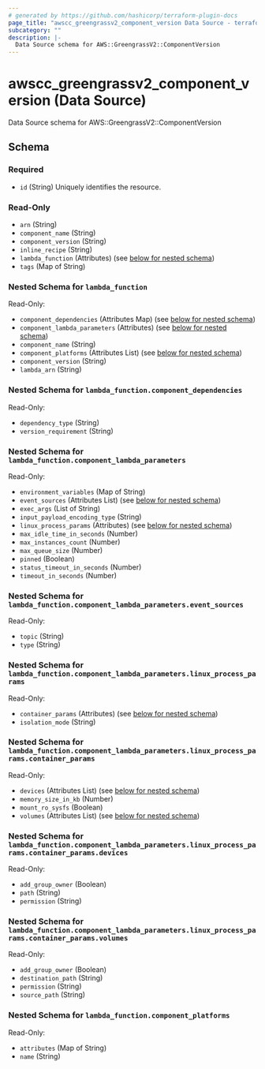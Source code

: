 ```yaml
---
# generated by https://github.com/hashicorp/terraform-plugin-docs
page_title: "awscc_greengrassv2_component_version Data Source - terraform-provider-awscc"
subcategory: ""
description: |-
  Data Source schema for AWS::GreengrassV2::ComponentVersion
---
```


# awscc_greengrassv2_component_version (Data Source)

Data Source schema for AWS::GreengrassV2::ComponentVersion



<!-- schema generated by tfplugindocs -->
## Schema

### Required

- `id` (String) Uniquely identifies the resource.

### Read-Only

- `arn` (String)
- `component_name` (String)
- `component_version` (String)
- `inline_recipe` (String)
- `lambda_function` (Attributes) (see [below for nested schema](#nestedatt--lambda_function))
- `tags` (Map of String)

<a id="nestedatt--lambda_function"></a>
### Nested Schema for `lambda_function`

Read-Only:

- `component_dependencies` (Attributes Map) (see [below for nested schema](#nestedatt--lambda_function--component_dependencies))
- `component_lambda_parameters` (Attributes) (see [below for nested schema](#nestedatt--lambda_function--component_lambda_parameters))
- `component_name` (String)
- `component_platforms` (Attributes List) (see [below for nested schema](#nestedatt--lambda_function--component_platforms))
- `component_version` (String)
- `lambda_arn` (String)

<a id="nestedatt--lambda_function--component_dependencies"></a>
### Nested Schema for `lambda_function.component_dependencies`

Read-Only:

- `dependency_type` (String)
- `version_requirement` (String)


<a id="nestedatt--lambda_function--component_lambda_parameters"></a>
### Nested Schema for `lambda_function.component_lambda_parameters`

Read-Only:

- `environment_variables` (Map of String)
- `event_sources` (Attributes List) (see [below for nested schema](#nestedatt--lambda_function--component_lambda_parameters--event_sources))
- `exec_args` (List of String)
- `input_payload_encoding_type` (String)
- `linux_process_params` (Attributes) (see [below for nested schema](#nestedatt--lambda_function--component_lambda_parameters--linux_process_params))
- `max_idle_time_in_seconds` (Number)
- `max_instances_count` (Number)
- `max_queue_size` (Number)
- `pinned` (Boolean)
- `status_timeout_in_seconds` (Number)
- `timeout_in_seconds` (Number)

<a id="nestedatt--lambda_function--component_lambda_parameters--event_sources"></a>
### Nested Schema for `lambda_function.component_lambda_parameters.event_sources`

Read-Only:

- `topic` (String)
- `type` (String)


<a id="nestedatt--lambda_function--component_lambda_parameters--linux_process_params"></a>
### Nested Schema for `lambda_function.component_lambda_parameters.linux_process_params`

Read-Only:

- `container_params` (Attributes) (see [below for nested schema](#nestedatt--lambda_function--component_lambda_parameters--linux_process_params--container_params))
- `isolation_mode` (String)

<a id="nestedatt--lambda_function--component_lambda_parameters--linux_process_params--container_params"></a>
### Nested Schema for `lambda_function.component_lambda_parameters.linux_process_params.container_params`

Read-Only:

- `devices` (Attributes List) (see [below for nested schema](#nestedatt--lambda_function--component_lambda_parameters--linux_process_params--container_params--devices))
- `memory_size_in_kb` (Number)
- `mount_ro_sysfs` (Boolean)
- `volumes` (Attributes List) (see [below for nested schema](#nestedatt--lambda_function--component_lambda_parameters--linux_process_params--container_params--volumes))

<a id="nestedatt--lambda_function--component_lambda_parameters--linux_process_params--container_params--devices"></a>
### Nested Schema for `lambda_function.component_lambda_parameters.linux_process_params.container_params.devices`

Read-Only:

- `add_group_owner` (Boolean)
- `path` (String)
- `permission` (String)


<a id="nestedatt--lambda_function--component_lambda_parameters--linux_process_params--container_params--volumes"></a>
### Nested Schema for `lambda_function.component_lambda_parameters.linux_process_params.container_params.volumes`

Read-Only:

- `add_group_owner` (Boolean)
- `destination_path` (String)
- `permission` (String)
- `source_path` (String)





<a id="nestedatt--lambda_function--component_platforms"></a>
### Nested Schema for `lambda_function.component_platforms`

Read-Only:

- `attributes` (Map of String)
- `name` (String)
